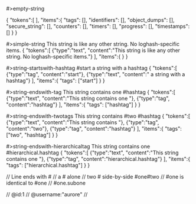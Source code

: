 #>empty-string

{
  "tokens":[
  ],
  "items":{
    "tags": [],
    "identifiers": [],
    "object_dumps": [],
    "secure_string":  [],
    "counters": [],
    "timers": [],
	  "progress": [],
    "timestamps": []
  }
}


#>simple-string
This string is like any other string. No loghash-specific items.
{
  "tokens":[
    {"type":"text", "content":"This string is like any other string. No loghash-specific items."}
  ],
  "items":{
  }
}

#>string-startswith-hashtag
#start a string with a hashtag
{
  "tokens":[
    {"type":"tag", "content":"start"},
    {"type":"text", "content":" a string with a hashtag"}
  ],
  "items":{
    "tags": ["start"]
  }
}

#>string-endswith-tag
This string contains one #hashtag
{
  "tokens":[
    {"type":"text", "content":"This string contains one "},
    {"type":"tag", "content":"hashtag"}
  ],
  "items":{
    "tags": ["hashtag"]
  }
}

#>string-endswith-twotags
This string contains #two #hashtag
{
  "tokens":[
    {"type":"text", "content":"This string contains "},
    {"type":"tag", "content":"two"},
    {"type":"tag", "content":"hashtag"}
  ],
  "items":{
    "tags": ["two", "hashtag"]
  }
}

#>string-endswith-hierarchicaltag
This string contains one #hierarchical.hashtag
{
  "tokens":[
    {"type":"text", "content":"This string contains one "},
    {"type":"tag", "content":"hierarchical.hashtag"}
  ],
  "items":{
    "tags": ["hierarchical.hashtag"]
  }
}


// Line ends with #
// a # alone
// two # side-by-side #one#two
// #one is identical to #one
// #one.subone


// @id:1
// @username:"aurore"
//
